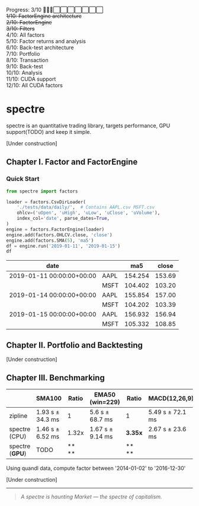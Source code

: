 
Progress: 3/10  🔳🔳🔳⬜⬜⬜⬜⬜⬜⬜  
~~1/10: FactorEngine architecture~~  
~~2/10: FactorEngine~~  
~~3/10: Filters~~  
4/10: All factors  
5/10: Factor returns and analysis    
6/10: Back-test architecture  
7/10: Portfolio  
8/10: Transaction  
9/10: Back-test  
10/10: Analysis  
11/10: CUDA support  
12/10: All CUDA factors  

# spectre 

spectre is an quantitative trading library, 
targets performance, GPU support(TODO) and keep it simple. 

[Under construction]

## Chapter I. Factor and FactorEngine

### Quick Start
```python
from spectre import factors

loader = factors.CsvDirLoader(
    './tests/data/daily/',  # Contains AAPL.csv MSFT.csv
    ohlcv=('uOpen', 'uHigh', 'uLow', 'uClose', 'uVolume'),
    index_col='date', parse_dates=True,
)
engine = factors.FactorEngine(loader)
engine.add(factors.OHLCV.close, 'close')
engine.add(factors.SMA(5), 'ma5')
df = engine.run('2019-01-11', '2019-01-15')
df
```
		

|date                     |    |        ma5|	 close|	
|-------------------------|----|-----------|----------|
|2019-01-11 00:00:00+00:00|AAPL|    154.254|	153.69|
|                         |MSFT|    104.402|	103.20|
|2019-01-14 00:00:00+00:00|AAPL|    155.854|	157.00|
|                         |MSFT|    104.202|	103.39|
|2019-01-15 00:00:00+00:00|AAPL|    156.932|	156.94|
|                         |MSFT|    105.332|	108.85|


## Chapter II. Portfolio and Backtesting

[Under construction]

## Chapter III. Benchmarking

|                 |      SMA100      | Ratio | EMA50 (win=229) | Ratio   | MACD(12,26,9)    | Ratio   |
|-----------------|------------------|-------|-----------------|---------|------------------|---------|
|zipline          | 1.93 s ± 34.3 ms |	 1   | 5.6 s ± 68.7 ms |	1    | 5.49 s ± 72.1 ms |	 1    |
|spectre (CPU)    | 1.46 s ± 6.52 ms | 1.32x | 1.67 s ± 9.14 ms|**3.35x**| 2.67 s ± 23.6 ms |**2.06x**|
|spectre (**GPU**)| TODO             |**  ** |	                |**   **|	                 |      |

Using quandl data, compute factor between '2014-01-02' to '2016-12-30'  
 
[Under construction]

------------
> *A spectre is haunting Market — the spectre of capitalism.*
